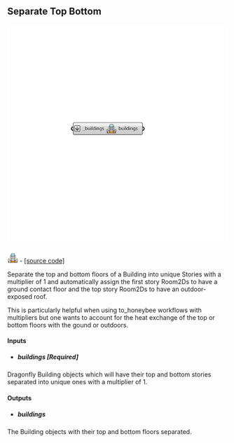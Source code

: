 ## Separate Top Bottom

![](../../images/components/Separate_Top_Bottom.png)

![](../../images/icons/Separate_Top_Bottom.png) - [[source code]](https://github.com/ladybug-tools/dragonfly-grasshopper/blob/master/dragonfly_grasshopper/src//DF%20Separate%20Top%20Bottom.py)


Separate the top and bottom floors of a Building into unique Stories with a multiplier of 1 and automatically assign the first story Room2Ds to have a ground contact floor and the top story Room2Ds to have an outdoor-exposed roof. 

This is particularly helpful when using to_honeybee workflows with multipliers but one wants to account for the heat exchange of the top or bottom floors with the gound or outdoors. 



#### Inputs
* ##### buildings [Required]
Dragonfly Building objects which will have their top and bottom stories separated into unique ones with a multiplier of 1. 

#### Outputs
* ##### buildings
The Building objects with their top and bottom floors separated. 